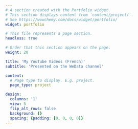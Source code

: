 ```yaml
---
# A section created with the Portfolio widget.
# This section displays content from `content/project/`.
# See https://wowchemy.com/docs/widget/portfolio/
widget: portfolio

# This file represents a page section.
headless: true

# Order that this section appears on the page.
weight: 20

title: 'My YouTube Videos (French)'
subtitle: 'Presented on the WeData channel'

content:
  # Page type to display. E.g. project.
  page_type: project

design:
  columns: '1'
  view: 5
  flip_alt_rows: false
  background: {}
  spacing: {padding: [0, 0, 0, 0]}
---
```

